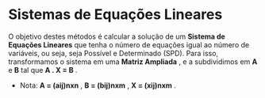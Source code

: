 # Sistemas de Equações Lineares

O objetivo destes métodos é calcular a solução de um **Sistema de Equações Lineares** que tenha o número de equações igual ao número de variáveis, ou seja, seja Possível e Determinado (SPD). Para isso, transformamos o sistema em uma **Matriz Ampliada** , e a subdividimos em **A** e **B** tal que **A . X = B** .

* Nota: **A = (aij)nxn** , **B = (bij)nxm** , **X = (xij)nxm** .
